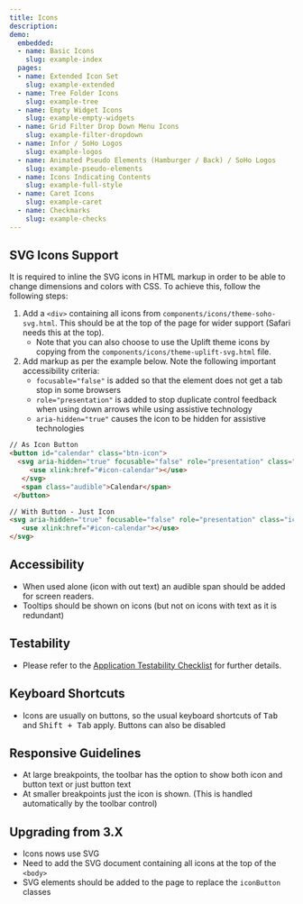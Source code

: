 ```yaml
---
title: Icons
description:
demo:
  embedded:
  - name: Basic Icons
    slug: example-index
  pages:
  - name: Extended Icon Set
    slug: example-extended
  - name: Tree Folder Icons
    slug: example-tree
  - name: Empty Widget Icons
    slug: example-empty-widgets
  - name: Grid Filter Drop Down Menu Icons
    slug: example-filter-dropdown
  - name: Infor / SoHo Logos
    slug: example-logos
  - name: Animated Pseudo Elements (Hamburger / Back) / SoHo Logos
    slug: example-pseudo-elements
  - name: Icons Indicating Contents
    slug: example-full-style
  - name: Caret Icons
    slug: example-caret
  - name: Checkmarks
    slug: example-checks
---
```


## SVG Icons Support

It is required to inline the SVG icons in HTML markup in order to be able to change dimensions and colors with CSS. To achieve this, follow the following steps:

1. Add a `<div>` containing all icons from `components/icons/theme-soho-svg.html`. This should be at the top of the page for wider support (Safari needs this at the top).
    - Note that you can also choose to use the Uplift theme icons by copying from the `components/icons/theme-uplift-svg.html` file.
2. Add markup as per the example below. Note the following important accessibility criteria:
    - `focusable="false"` is added so that the element does not get a tab stop in some browsers
    - `role="presentation"` is added to stop duplicate control feedback when using down arrows while using assistive technology
    - `aria-hidden="true"` causes the icon to be hidden for assistive technologies

```html
// As Icon Button
<button id="calendar" class="btn-icon">
  <svg aria-hidden="true" focusable="false" role="presentation" class="icon">
     <use xlink:href="#icon-calendar"></use>
   </svg>
   <span class="audible">Calendar</span>
 </button>

// With Button - Just Icon
<svg aria-hidden="true" focusable="false" role="presentation" class="icon" >
   <use xlink:href="#icon-calendar"></use>
</svg>
```

## Accessibility

- When used alone (icon with out text) an audible span should be added for screen readers.
- Tooltips should be shown on icons (but not on icons with text as it is redundant)

## Testability

- Please refer to the [Application Testability Checklist](https://design.infor.com/resources/application-testability-checklist) for further details.

## Keyboard Shortcuts

- Icons are usually on buttons, so the usual keyboard shortcuts of <kbd>Tab</kbd> and <kbd>Shift + Tab</kbd> apply. Buttons can also be disabled

## Responsive Guidelines

- At large breakpoints, the toolbar has the option to show both icon and button text or just button text
- At smaller breakpoints just the icon is shown. (This is handled automatically by the toolbar control)

## Upgrading from 3.X

- Icons nows use SVG
- Need to add the SVG document containing all icons at the top of the `<body>`
- SVG elements should be added to the page to replace the `iconButton` classes
